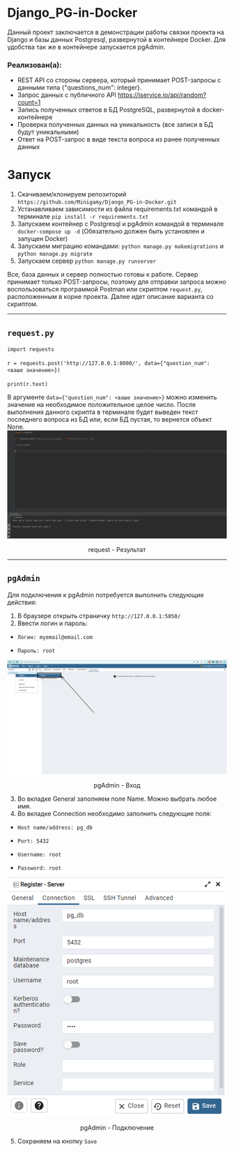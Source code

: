 # Django_PG-in-Docker

Данный проект заключается в демонстрации работы связки проекта на Django и базы данных Postgresql, развернутой в контейнере Docker.
Для удобства так же в контейнере запускается pgAdmin.

### Реализован(a):
 - REST API со стороны сервера, который принимает POST-запросы с данными типа {"questions_num": integer}.
 - Запрос данных с публичного API https://jservice.io/api/random?count=1
 - Запись полученных ответов в БД PostgreSQL, развернутой в docker-контейнере
 - Проверка полученных данных на уникальность (все записи в БД будут уникальными)
 - Ответ на POST-запрос в виде текста вопроса из ранее полученных данных


# Запуск

1) Скачиваем/клонируем репозиторий `https://github.com/Minigamy/Django_PG-in-Docker.git`
2) Устанавливаем зависимости из файла requirements.txt командой в терминале `pip install -r requirements.txt`
3) Запускаем контейнер с Postgresql и pgAdmin командой в терминале `docker-compose up -d` (Обязательно должен быть установлен и запущен Docker)
4) Запускаем миграцию командами: `python manage.py makemigrations` и `python manage.py migrate`
5) Запускаем сервер `python manage.py runserver`

Все, база данных и сервер полностью готовы к работе. Сервер принимает только POST-запросы, поэтому для отправки запроса можно воспользоваться программой Postman или скриптом `request.py`, расположенным в корне проекта. Далее идет описание варианта со скриптом.
***
## `request.py`

```
import requests

r = requests.post('http://127.0.0.1:8000/', data={"question_num": <ваше значение>})

print(r.text)

```
В аргументе `data={"question_num": <ваше значение>}` можно изменить значение на необходимое положительное целое число.
После выполнения данного скрипта в терминале будет выведен текст последнего вопроса из БД или, если БД пустая, то вернется объект None.
![Скриншот](https://github.com/Minigamy/Django_PG-in-Docker/blob/6e01fc82af370c76394c56d652278f4050df112b/media/request_result.png)
<p align="center">request - Результат</p> 

***
## `pgAdmin`

Для подключения к pgAdmin потребуется выполнить следующие действия:
1) В браузере открыть страничку `http://127.0.0.1:5050/`
2) Ввести логин и пароль: 
 *     Логин: myemail@email.com
 *     Пароль: root
![Скриншот](https://github.com/Minigamy/Django_PG-in-Docker/blob/0abcb081a973670c7acaea74a0c0b810a2e85b8f/media/pgadmin_start.png)
<p align="center">pgAdmin - Вход</p> 

3) Во вкладке General заполняем поле Name. Можно выбрать любое имя.
4) Во вкладке Connection необходимо заполнить следующие поля:
 *     Host name/address: pg_db
 *     Port: 5432
 *     Username: root
 *     Password: root
![Скриншот](https://github.com/Minigamy/Django_PG-in-Docker/blob/0abcb081a973670c7acaea74a0c0b810a2e85b8f/media/pgadmin_connect.png)
<p align="center">pgAdmin - Подключение</p> 

5) Сохраняем на кнопку `Save`
